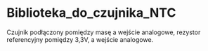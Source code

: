 # Biblioteka_do_czujnika_NTC

Czujnik podłączony pomiędzy masę a wejście analogowe, rezystor referencyjny pomiędzy 3,3V, a wejście analogowe.
